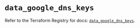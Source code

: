 # `data_google_dns_keys`

Refer to the Terraform Registry for docs: [`data_google_dns_keys`](https://registry.terraform.io/providers/hashicorp/google/6.3.0/docs/data-sources/dns_keys).
